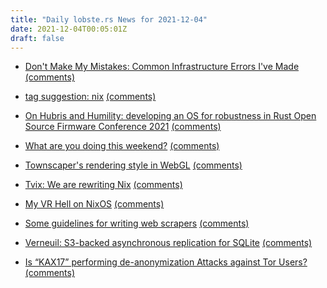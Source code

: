 ```yaml
---
title: "Daily lobste.rs News for 2021-12-04"
date: 2021-12-04T00:05:01Z
draft: false
---
```






- [Don't Make My Mistakes: Common Infrastructure Errors I've Made](https://matduggan.com/mistakes/)
  [(comments)](https://lobste.rs/s/5r5fsa/don_t_make_my_mistakes_common)



- [tag suggestion: nix]()
  [(comments)](https://lobste.rs/s/bv2nje/tag_suggestion_nix)



- [On Hubris and Humility: developing an OS for robustness in Rust Open Source Firmware Conference 2021](https://talks.osfc.io/osfc2021/talk/JTWYEH/)
  [(comments)](https://lobste.rs/s/fwwufs/on_hubris_humility_developing_os_for)



- [What are you doing this weekend?]()
  [(comments)](https://lobste.rs/s/yiomco/what_are_you_doing_this_weekend)



- [Townscaper's rendering style in WebGL](https://reindernijhoff.net/2021/11/townscapers-rendering-style-in-webgl/)
  [(comments)](https://lobste.rs/s/dkpixg/townscaper_s_rendering_style_webgl)



- [Tvix: We are rewriting Nix](https://tvl.fyi/blog/rewriting-nix)
  [(comments)](https://lobste.rs/s/ypwgwp/tvix_we_are_rewriting_nix)



- [My VR Hell on NixOS](https://christine.website/blog/nixos-vr-hell-2021-12-02)
  [(comments)](https://lobste.rs/s/npofl0/my_vr_hell_on_nixos)



- [Some guidelines for writing web scrapers](https://cushychicken.github.io/rules-for-web-scrapers/)
  [(comments)](https://lobste.rs/s/0cc8ko/some_guidelines_for_writing_web_scrapers)



- [Verneuil: S3-backed asynchronous replication for SQLite](https://engineering.backtrace.io/2021-12-02-verneuil-s3-backed-asynchronous-replication-for-sqlite/)
  [(comments)](https://lobste.rs/s/rd4p7r/verneuil_s3_backed_asynchronous)



- [Is “KAX17” performing de-anonymization Attacks against Tor Users?](https://nusenu.medium.com/is-kax17-performing-de-anonymization-attacks-against-tor-users-42e566defce8)
  [(comments)](https://lobste.rs/s/gpvw5m/is_kax17_performing_de_anonymization)


